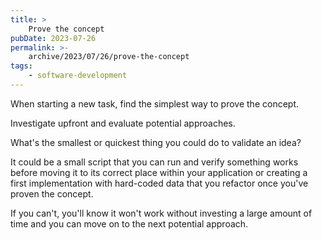 ```yaml
---
title: >
    Prove the concept
pubDate: 2023-07-26
permalink: >-
    archive/2023/07/26/prove-the-concept
tags:
    - software-development
---
```


When starting a new task, find the simplest way to prove the concept.

Investigate upfront and evaluate potential approaches.

What's the smallest or quickest thing you could do to validate an idea?

It could be a small script that you can run and verify something works before moving it to its correct place within your application or creating a first implementation with hard-coded data that you refactor once you've proven the concept.

If you can't, you'll know it won't work without investing a large amount of time and you can move on to the next potential approach.

